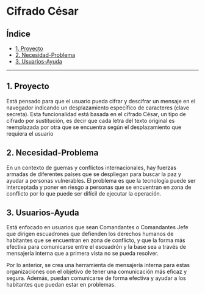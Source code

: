 # Cifrado César



## Índice

* [1. Proyecto](#1-proyecto)
* [2. Necesidad-Problema](#2-necesidad-problema)
* [3. Usuarios-Ayuda](#3-usuarios-ayuda)


***

## 1. Proyecto

Está pensado para que el usuario pueda cifrar y descifrar un mensaje en el navegador indicando un desplazamiento específico de caracteres (clave secreta). Esta funcionalidad está basada en el cifrado César, un tipo de cifrado por sustitución, es decir que cada letra del texto original es reemplazada por otra que se encuentra según el desplazamiento que requiera el usuario

## 2. Necesidad-Problema

En un contexto de guerras y conflictos internacionales, hay fuerzas armadas de diferentes países que se despliegan para buscar la paz y ayudar a personas vulnerables. El problema es que la tecnología puede ser interceptada y poner en riesgo a personas que se encuentran en zona de conflicto por lo que puede ser difícil de ejecutar la operación.


## 3. Usuarios-Ayuda

Está enfocado en usuarios que sean Comandantes o Comandantes Jefe que dirigen escuadrones que defienden los derechos humanos de habitantes que se encuentran en zona de conflicto, y  que la forma más efectiva para comunicarse entre el escuadrón y la base sea a través de mensajería interna que a primera vista no se pueda resolver.

Por lo anterior, se crea una herramienta de mensajería interna para estas organizaciones con el objetivo de tener una comunicación más eficaz y segura. Además, puedan comunicarse de forma efectiva y ayudar a los habitantes que puedan estar en problemas.  



